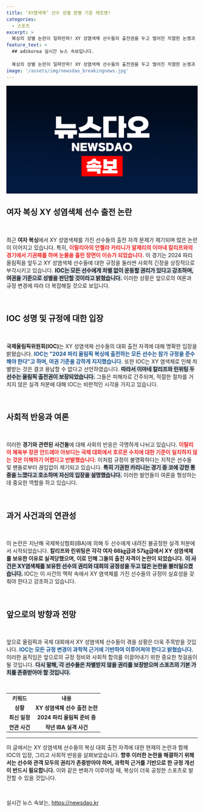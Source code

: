 ```yaml
---
title: ‘XY염색체’ 선수 성별 판별 기준 재조명!
categories:
  - 스포츠
excerpt: >
  복싱의 성별 논란이 일파만파! XY 성염색체 선수들의 출전권을 두고 벌어진 치열한 논쟁과 두 선수가 겪는 고통의 이야기, 당신은 어떻게 생각하나요?
feature_text: >
  ## adskorea 실시간 뉴스 속보입니다.

  복싱의 성별 논란이 일파만파! XY 성염색체 선수들의 출전권을 두고 벌어진 치열한 논쟁과 두 선수가 겪는 고통의 이야기, 당신은 어떻게 생각하나요?
image: '/assets/img/newsdao_breakingnews.jpg'
---
```


<p><img src="/assets/img/newsdao_breakingnews.jpg" alt="adskorea 속보" /></p>

<h2 data-ke-size="size26">여자 복싱 XY 성염색체 선수 출전 논란</h2>

<p data-ke-size="size16">&nbsp;</p>

<p data-ke-size="size16">최근 <b>여자 복싱</b>에서 XY 성염색체를 가진 선수들의 출전 자격 문제가 제기되며 많은 논란이 이어지고 있습니다. 특히, <b><span style="color: #ee2323;">이탈리아의 안젤라 카리니가 알제리의 이마네 칼리프와의 경기에서 기권패를 하며 눈물을 흘린 장면이 이슈가 되었습니다.</span></b> 이 경기는 2024 파리 올림픽을 앞두고 XY 성염색체 선수들에 대한 규정을 둘러싼 사회적 긴장을 상징적으로 부각시키고 있습니다. <b><span style="background-color: #21538527;">IOC는 모든 선수에게 차별 없이 운동할 권리가 있다고 강조하며, 여권을 기준으로 성별을 판단할 것이라고 밝혔습니다.</span></b> 이러한 상황은 앞으로의 여론과 규정 변경에 따라 더 복잡해질 것으로 보입니다.</p>

<p data-ke-size="size16">&nbsp;</p>

<h2 data-ke-size="size26">IOC 성명 및 규정에 대한 입장</h2>

<p data-ke-size="size16">&nbsp;</p>

<p data-ke-size="size16"><b>국제올림픽위원회(IOC)</b>는 XY 성염색체 선수들의 대회 출전 자격에 대해 명확한 입장을 밝혔습니다. <b><span style="color: #1a5490;">IOC는 "2024 파리 올림픽 복싱에 출전하는 모든 선수는 참가 규정을 준수해야 한다"고 하며, 여권 기준을 강하게 지지했습니다.</span></b> 또한 IOC는 XY 염색체로 인해 차별받는 것은 결코 용납할 수 없다고 선언하였습니다. <b><span style="background-color: #21538527;">따라서 이마네 칼리프와 린위팅 두 선수는 올림픽 출전권이 보장되었습니다.</span></b> 그들은 피해자로 간주되며, 적절한 절차를 거치지 않은 실격 처분에 대해 IOC는 비판적인 시각을 가지고 있습니다.</p>

<p data-ke-size="size16">&nbsp;</p>

<h2 data-ke-size="size26">사회적 반응과 여론</h2>

<p data-ke-size="size16">&nbsp;</p>

<p data-ke-size="size16">이러한 <b>경기와 관련된 사건들</b>에 대해 사회의 반응은 극명하게 나뉘고 있습니다. <b><span style="color: #ee2323;">이탈리아 체육부 장관 안드레아 아보디는 국제 대회에서 호르몬 수치에 대한 기준이 일치하지 않는 것은 이해하기 어렵다고 반발했습니다.</span></b> 이처럼 규정이 불명확하다는 지적은 선수들 및 팬들로부터 끊임없이 제기되고 있습니다. <b><span style="background-color: #21538527;">특히 기권한 카리니는 경기 중 코에 강한 통증을 느꼈다고 호소하며 자신의 입장을 설명했습니다.</span></b> 이러한 발언들이 여론을 형성하는 데 중요한 역할을 하고 있습니다.</p>

<p data-ke-size="size16">&nbsp;</p>

<h2 data-ke-size="size26">과거 사건과의 연관성</h2>

<p data-ke-size="size16">&nbsp;</p>

<p data-ke-size="size16">이 논란은 지난해 국제복싱협회(IBA)에 의해 두 선수에게 내려진 불공정한 실격 처분에서 시작되었습니다. <b>칼리프와 린위팅은 각각 여자 66㎏급과 57㎏급에서 XY 성염색체를 보유한 이유로 실격당했으며, 이로 인해 그들의 출전 자격이 논란이 되었습니다.</b> <b><span style="background-color: #21538527;">이 사건은 XY염색체를 보유한 선수의 권리와 대회의 공정성을 두고 많은 논란을 불러일으켰습니다.</span></b> IOC는 이 사건의 맥락 속에서 XY 염색체를 가진 선수들의 규정이 실효성을 갖춰야 한다고 강조하고 있습니다.</p>

<p data-ke-size="size16">&nbsp;</p>

<h2 data-ke-size="size26">앞으로의 방향과 전망</h2>

<p data-ke-size="size16">&nbsp;</p>

<p data-ke-size="size16">앞으로 올림픽과 국제 대회에서 XY 성염색체 선수들이 겪을 상황은 더욱 주목받을 것입니다. <b><span style="color: #1a5490;">IOC는 모든 규정 변경이 과학적 근거에 기반하여 이루어져야 한다고 밝혔습니다.</span></b> 이러한 움직임은 앞으로의 규정 정비와 사회적 합의를 이끌어내기 위한 중요한 첫걸음이 될 것입니다. <b><span style="background-color: #21538527;"> 다시 말해, 각 선수들은 차별받지 않을 권리를 보장받으며 스포츠의 기본 가치를 존중받아야 할 것입니다.</span></b></p>

<p data-ke-size="size16">&nbsp;</p>

<table>
  <tr>
    <td style="text-align: center; height: 17px;"><b>키워드</b></td>
    <td style="text-align: center; height: 17px;"><b>내용</b></td>
  </tr>
  <tr>
    <td style="text-align: center; height: 17px;"><b>상황</b></td>
    <td style="text-align: center; height: 17px;"><b>XY 성염색체 선수 출전 논란</b></td>
  </tr>
  <tr>
    <td style="text-align: center; height: 17px;"><b>최신 일정</b></td>
    <td style="text-align: center; height: 17px;"><b>2024 파리 올림픽 준비 중</b></td>
  </tr>
  <tr>
    <td style="text-align: center; height: 17px;"><b>연관 사건</b></td>
    <td style="text-align: center; height: 17px;"><b>작년 IBA 실격 사건</b></td>
  </tr>
</table>

<hr />

<p data-ke-size="size16">이 글에서는 XY 성염색체 선수들의 복싱 대회 출전 자격에 대한 현재의 논란과 함께 IOC의 입장, 그리고 사회적 반응을 살펴보았습니다. <b>향후 이러한 논란을 해결하기 위해서는 선수와 관객 모두의 권리가 존중받아야 하며, 과학적 근거를 기반으로 한 규정 개선이 반드시 필요합니다.</b> 이와 같은 변화가 이루어질 때, 복싱이 더욱 공정한 스포츠로 발전할 수 있을 것입니다.</p>

<p data-ke-size="size16">&nbsp;</p>
실시간 뉴스 속보는, <a href="https://newsdao.kr" rel="dofollow">https://newsdao.kr</a>


